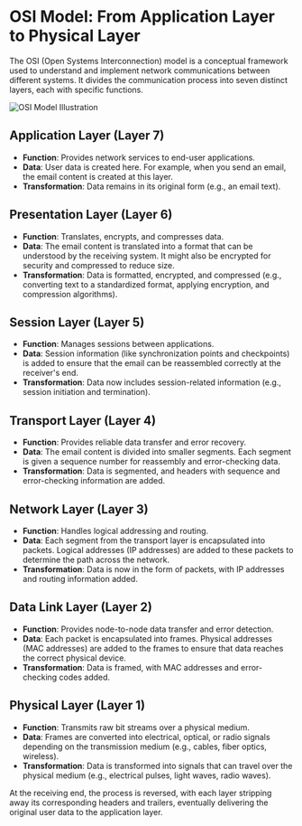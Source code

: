 
# OSI Model: From Application Layer to Physical Layer

The OSI (Open Systems Interconnection) model is a conceptual framework used to understand and implement network communications between different systems. It divides the communication process into seven distinct layers, each with specific functions.

![OSI Model Illustration](path/to/your/image.png)

## Application Layer (Layer 7)

- **Function**: Provides network services to end-user applications.
- **Data**: User data is created here. For example, when you send an email, the email content is created at this layer.
- **Transformation**: Data remains in its original form (e.g., an email text).

## Presentation Layer (Layer 6)

- **Function**: Translates, encrypts, and compresses data.
- **Data**: The email content is translated into a format that can be understood by the receiving system. It might also be encrypted for security and compressed to reduce size.
- **Transformation**: Data is formatted, encrypted, and compressed (e.g., converting text to a standardized format, applying encryption, and compression algorithms).

## Session Layer (Layer 5)

- **Function**: Manages sessions between applications.
- **Data**: Session information (like synchronization points and checkpoints) is added to ensure that the email can be reassembled correctly at the receiver's end.
- **Transformation**: Data now includes session-related information (e.g., session initiation and termination).

## Transport Layer (Layer 4)

- **Function**: Provides reliable data transfer and error recovery.
- **Data**: The email content is divided into smaller segments. Each segment is given a sequence number for reassembly and error-checking data.
- **Transformation**: Data is segmented, and headers with sequence and error-checking information are added.

## Network Layer (Layer 3)

- **Function**: Handles logical addressing and routing.
- **Data**: Each segment from the transport layer is encapsulated into packets. Logical addresses (IP addresses) are added to these packets to determine the path across the network.
- **Transformation**: Data is now in the form of packets, with IP addresses and routing information added.

## Data Link Layer (Layer 2)

- **Function**: Provides node-to-node data transfer and error detection.
- **Data**: Each packet is encapsulated into frames. Physical addresses (MAC addresses) are added to the frames to ensure that data reaches the correct physical device.
- **Transformation**: Data is framed, with MAC addresses and error-checking codes added.

## Physical Layer (Layer 1)

- **Function**: Transmits raw bit streams over a physical medium.
- **Data**: Frames are converted into electrical, optical, or radio signals depending on the transmission medium (e.g., cables, fiber optics, wireless).
- **Transformation**: Data is transformed into signals that can travel over the physical medium (e.g., electrical pulses, light waves, radio waves).

At the receiving end, the process is reversed, with each layer stripping away its corresponding headers and trailers, eventually delivering the original user data to the application layer.